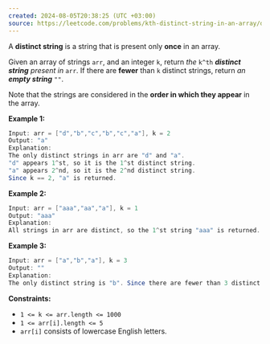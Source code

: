 ```yaml
---
created: 2024-08-05T20:38:25 (UTC +03:00)
source: https://leetcode.com/problems/kth-distinct-string-in-an-array/description/?envType=daily-question&envId=2024-08-05
---
```

A **distinct string** is a string that is present only **once** in an array.

Given an array of strings `arr`, and an integer `k`, return _the_ `k^th` _**distinct string** present in_ `arr`. If there are **fewer** than `k` distinct strings, return _an **empty string**_ `""`.

Note that the strings are considered in the **order in which they appear** in the array.


**Example 1:**

``` Java
Input: arr = ["d","b","c","b","c","a"], k = 2
Output: "a"
Explanation:
The only distinct strings in arr are "d" and "a".
"d" appears 1^st, so it is the 1^st distinct string.
"a" appears 2^nd, so it is the 2^nd distinct string.
Since k == 2, "a" is returned. 
```


**Example 2:**

``` Java
Input: arr = ["aaa","aa","a"], k = 1
Output: "aaa"
Explanation:
All strings in arr are distinct, so the 1^st string "aaa" is returned.
```


**Example 3:**

``` Java
Input: arr = ["a","b","a"], k = 3
Output: ""
Explanation:
The only distinct string is "b". Since there are fewer than 3 distinct strings, we return an empty string "".
```


**Constraints:**

-   `1 <= k <= arr.length <= 1000`
-   `1 <= arr[i].length <= 5`
-   `arr[i]` consists of lowercase English letters.
